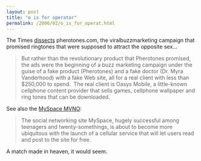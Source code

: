 ```yaml
---
layout: post
title: "o is for operator"
permalink: /2006/02/o_is_for_operat.html
---
```


The Times [dissects](http://www.nytimes.com/2006/02/16/business/media/16adco.html) pherotones.com, the viralbuzzmarketing campaign that promised ringtones that were supposed to attract the opposite sex...

> But rather than the revolutionary product that Pherotones promised, the ads were the beginning of a buzz marketing campaign under the guise of a fake product (Pherotones) and a fake doctor (Dr. Myra Vanderhood) with a fake Web site, all for a real client with less than $250,000 to spend.  The real client is Oasys Mobile, a little-known cellphone content provider that sells games, cellphone wallpaper and ring tones that can be downloaded.

See also the [MySpace MVNO](http://news.yahoo.com/s/ap/20060216/ap_on_hi_te/myspace_mobile;_ylt=Au.38UQoEtQQT5ZY.62.3YIjtBAF;_ylu=X3oDMTA5aHJvMDdwBHNlYwN5bmNhdA--):

> The social networking site MySpace, hugely successful among teenagers and twenty-somethings, is about to become more ubiquitous with the launch of a cellular service that will let users read and post to the site for free.

A match made in heaven, it would seem.
